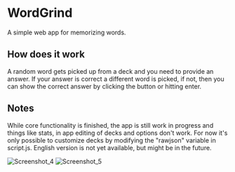 # WordGrind
A simple web app for memorizing words.
## How does it work
A random word gets picked up from a deck and you need to provide an answer.
If your answer is correct a different word is picked, if not, then you can show the correct answer by clicking the button or hitting enter.
## Notes
While core functionality is finished, the app is still work in progress and things like stats, in app editing of decks and options don't work.
For now it's only possible to customize decks by modifying the "rawjson" variable in script.js.
English version is not yet available, but might be in the future.

![Screenshot_4](https://github.com/user-attachments/assets/94901dd4-5e7e-42fd-9e4e-f4fd768660d0)
![Screenshot_5](https://github.com/user-attachments/assets/2330a8f4-bf1d-433f-98e6-2449fcf08093)
